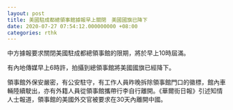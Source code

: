 ```yaml
---
layout: post
title: 美國駐成都總領事館據報早上關閉　美國國旗已降下
date: 2020-07-27 07:54:12.000000000 +08:00
categories: rthk
---
```


中方據報要求關閉美國駐成都總領事館的限期，將於早上10時屆滿。

有內地傳媒早上6時許，拍攝到總領事館將美國國旗已經降下。

領事館外保安嚴密，有公安駐守，有工作人員昨晚拆除領事館門口的徽標，館內車輛陸續駛出，亦有外籍人員從領事館攜帶行李自行離開。《華爾街日報》引述知情人士報道，領事館的美國外交官被要求在30天內離開中國。
